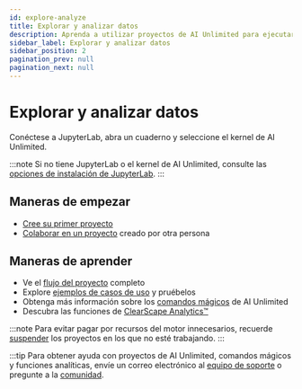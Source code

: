 ```yaml
---
id: explore-analyze
title: Explorar y analizar datos
description: Aprenda a utilizar proyectos de AI Unlimited para ejecutar cargas de trabajo de análisis.
sidebar_label: Explorar y analizar datos
sidebar_position: 2
pagination_prev: null
pagination_next: null
---
```


# Explorar y analizar datos

Conéctese a JupyterLab, abra un cuaderno y seleccione el kernel de AI Unlimited.

:::note
Si no tiene JupyterLab o el kernel de AI Unlimited, consulte las [opciones de instalación de JupyterLab](../resources/jupyterlab).
:::

## Maneras de empezar
- [Cree su primer proyecto](./create-first-project.md)
- [Colaborar en un proyecto](./collaborate-project) creado por otra persona


## Maneras de aprender
- Ve el [flujo del proyecto](./project-flow.md) completo
- Explore [ejemplos de casos de uso](./example-projects.md) y pruébelos
- Obtenga más información sobre los [comandos mágicos](./magic-commands.md) de AI Unlimited
- Descubra las funciones de [ClearScape Analytics™](https://docs.teradata.com/access/sources/dita/topic?dita:mapPath=phg1621910019905.ditamap&dita:ditavalPath=pny1626732985837.ditaval&dita:topicPath=gma1702668333653.dita)

:::note
Para evitar pagar por recursos del motor innecesarios, recuerde [suspender](../manage-ai-unlimited/suspend-and-restore-project.md) los proyectos en los que no esté trabajando.
:::

:::tip
Para obtener ayuda con proyectos de AI Unlimited, comandos mágicos y funciones analíticas, envíe un correo electrónico al <a href="mailto:aiunlimited.support@Teradata.com">equipo de soporte</a> o pregunte a la [comunidad](https://support.teradata.com/community?id=community_forum&sys_id=b0aba91597c329d0e6d2bd8c1253affa).

